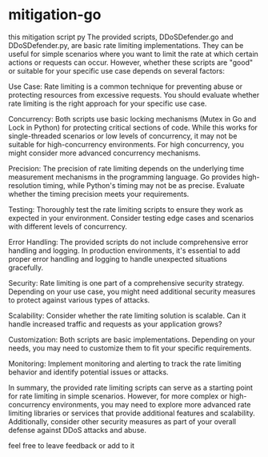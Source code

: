 # mitigation-go
this mitigation script py
The provided scripts, DDoSDefender.go and DDoSDefender.py, are basic rate limiting implementations. They can be useful for simple scenarios where you want to limit the rate at which certain actions or requests can occur. However, whether these scripts are "good" or suitable for your specific use case depends on several factors:

Use Case: Rate limiting is a common technique for preventing abuse or protecting resources from excessive requests. You should evaluate whether rate limiting is the right approach for your specific use case.

Concurrency: Both scripts use basic locking mechanisms (Mutex in Go and Lock in Python) for protecting critical sections of code. While this works for single-threaded scenarios or low levels of concurrency, it may not be suitable for high-concurrency environments. For high concurrency, you might consider more advanced concurrency mechanisms.

Precision: The precision of rate limiting depends on the underlying time measurement mechanisms in the programming language. Go provides high-resolution timing, while Python's timing may not be as precise. Evaluate whether the timing precision meets your requirements.

Testing: Thoroughly test the rate limiting scripts to ensure they work as expected in your environment. Consider testing edge cases and scenarios with different levels of concurrency.

Error Handling: The provided scripts do not include comprehensive error handling and logging. In production environments, it's essential to add proper error handling and logging to handle unexpected situations gracefully.

Security: Rate limiting is one part of a comprehensive security strategy. Depending on your use case, you might need additional security measures to protect against various types of attacks.

Scalability: Consider whether the rate limiting solution is scalable. Can it handle increased traffic and requests as your application grows?

Customization: Both scripts are basic implementations. Depending on your needs, you may need to customize them to fit your specific requirements.

Monitoring: Implement monitoring and alerting to track the rate limiting behavior and identify potential issues or attacks.

In summary, the provided rate limiting scripts can serve as a starting point for rate limiting in simple scenarios. However, for more complex or high-concurrency environments, you may need to explore more advanced rate limiting libraries or services that provide additional features and scalability. Additionally, consider other security measures as part of your overall defense against DDoS attacks and abuse.

feel free to leave feedback or add to it
